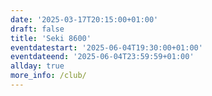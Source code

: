 ```yaml
---
date: '2025-03-17T20:15:00+01:00'
draft: false
title: 'Seki 8600'
eventdatestart: '2025-06-04T19:30:00+01:00'
eventdateend: '2025-06-04T23:59:59+01:00'
allday: true
more_info: /club/
---
```

